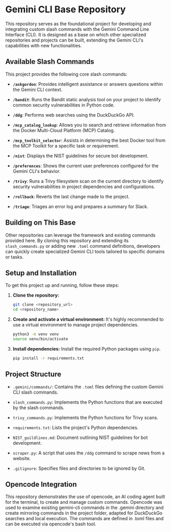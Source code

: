# Gemini CLI Base Repository

This repository serves as the foundational project for developing and integrating custom slash commands with the Gemini Command Line Interface (CLI). It is designed as a base on which other specialized repositories and projects can be built, extending the Gemini CLI's capabilities with new functionalities.

## Available Slash Commands

This project provides the following core slash commands:

-   **`/askgordon`**: Provides intelligent assistance or answers questions within the Gemini CLI context.
-   **`/bandit`**: Runs the Bandit static analysis tool on your project to identify common security vulnerabilities in Python code.
-   **`/ddg`**: Performs web searches using the DuckDuckGo API.

-   **`/mcp_catalog_lookup`**: Allows you to search and retrieve information from the Docker Multi-Cloud Platform (MCP) Catalog.
-   **`/mcp_toolkit_selector`**: Assists in determining the best Docker tool from the MCP Toolkit for a specific task or requirement.
-   **`/nist`**: Displays the NIST guidelines for secure bot development.
-   **`/preferences`**: Shows the current user preferences configured for the Gemini CLI's behavior.
-   **`/trivy`**: Runs a Trivy filesystem scan on the current directory to identify security vulnerabilities in project dependencies and configurations.
-   **`/rollback`**: Reverts the last change made to the project.

-   **`/triage`**: Triages an error log and prepares a summary for Slack.

## Building on This Base

Other repositories can leverage the framework and existing commands provided here. By cloning this repository and extending its `slash_commands.py` or adding new `.toml` command definitions, developers can quickly create specialized Gemini CLI tools tailored to specific domains or tasks.

## Setup and Installation

To get this project up and running, follow these steps:

1.  **Clone the repository:**
    ```bash
    git clone <repository_url>
    cd <repository_name>
    ```

2.  **Create and activate a virtual environment:**
    It's highly recommended to use a virtual environment to manage project dependencies.
    ```bash
    python3 -m venv venv
    source venv/bin/activate
    ```

3.  **Install dependencies:**
    Install the required Python packages using `pip`.
    ```bash
    pip install -r requirements.txt
    ```

## Project Structure

-   `.gemini/commands/`: Contains the `.toml` files defining the custom Gemini CLI slash commands.
-   `slash_commands.py`: Implements the Python functions that are executed by the slash commands.
-   `trivy_commands.py`: Implements the Python functions for Trivy scans.
-   `requirements.txt`: Lists the project's Python dependencies.
-   `NIST_guildlines.md`: Document outlining NIST guidelines for bot development.

 -   `scraper.py`: A script that uses the `/ddg` command to scrape news from a website.
 -   `.gitignore`: Specifies files and directories to be ignored by Git.

## Opencode Integration

This repository demonstrates the use of opencode, an AI coding agent built for the terminal, to create and manage custom commands. Opencode was used to examine existing gemini-cli commands in the .gemini directory and create mirroring commands in the project folder, adapted for DuckDuckGo searches and local execution. The commands are defined in .toml files and can be executed via opencode's bash tool.